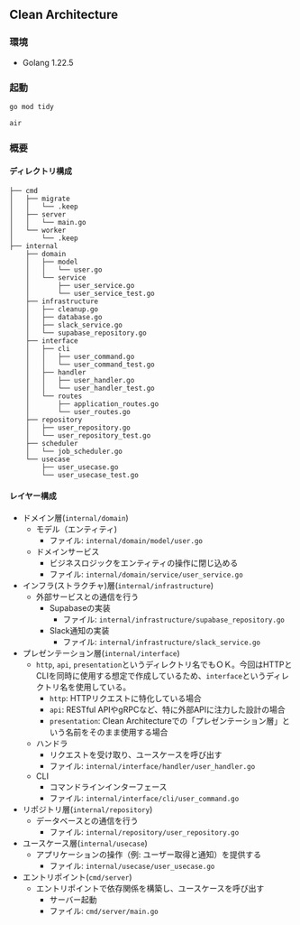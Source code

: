 ## Clean Architecture
### 環境
- Golang 1.22.5
### 起動
```bash
go mod tidy

air
```
### 概要

#### ディレクトリ構成
```
├── cmd
│   ├── migrate
│   │   └── .keep
│   ├── server
│   │   └── main.go
│   └── worker
│       └── .keep
├── internal
    ├── domain
    │   ├── model
    │   │   └── user.go
    │   └── service
    │       ├── user_service.go
    │       └── user_service_test.go
    ├── infrastructure
    │   ├── cleanup.go
    │   ├── database.go
    │   ├── slack_service.go
    │   └── supabase_repository.go
    ├── interface
    │   ├── cli
    │   │   ├── user_command.go
    │   │   └── user_command_test.go
    │   ├── handler
    │   │   ├── user_handler.go
    │   │   └── user_handler_test.go
    │   └── routes
    │       ├── application_routes.go
    │       └── user_routes.go
    ├── repository
    │   ├── user_repository.go
    │   └── user_repository_test.go
    ├── scheduler
    │   └── job_scheduler.go
    └── usecase
        ├── user_usecase.go
        └── user_usecase_test.go
```

#### レイヤー構成
- ドメイン層(`internal/domain`)
    - モデル（エンティティ)
        - ファイル: `internal/domain/model/user.go`
    - ドメインサービス
        - ビジネスロジックをエンティティの操作に閉じ込める
        - ファイル: `internal/domain/service/user_service.go`
- インフラ(ストラクチャ)層(`internal/infrastructure`)
    - 外部サービスとの通信を行う
        - Supabaseの実装
            - ファイル: `internal/infrastructure/supabase_repository.go`
        - Slack通知の実装
            - ファイル: `internal/infrastructure/slack_service.go`
- プレゼンテーション層(`internal/interface`)
    - `http`, `api`, `presentation`というディレクトリ名でもＯＫ。今回はHTTPとCLIを同時に使用する想定で作成しているため、`interface`というディレクトリ名を使用している。
        - `http`: HTTPリクエストに特化している場合
        - `api`: RESTful APIやgRPCなど、特に外部APIに注力した設計の場合
        - `presentation`: Clean Architectureでの「プレゼンテーション層」という名前をそのまま使用する場合
    - ハンドラ
        - リクエストを受け取り、ユースケースを呼び出す
        - ファイル: `internal/interface/handler/user_handler.go`
    - CLI
        - コマンドラインインターフェース
        - ファイル: `internal/interface/cli/user_command.go`
- リポジトリ層(`internal/repository`)
    - データベースとの通信を行う
        - ファイル: `internal/repository/user_repository.go`
- ユースケース層(`internal/usecase`)
    -  アプリケーションの操作（例: ユーザー取得と通知）を提供する
        -  ファイル: `internal/usecase/user_usecase.go`
- エントリポイント(`cmd/server`)
    - エントリポイントで依存関係を構築し、ユースケースを呼び出す
        - サーバー起動
        - ファイル: `cmd/server/main.go`
